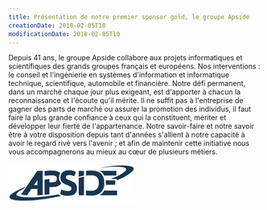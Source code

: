 ```yaml
---
title: Présentation de notre premier sponsor gold, le groupe Apside
creationDate: 2018-02-05T10
modificationDate: 2018-02-05T10
---
```


Depuis 41 ans, le groupe Apside collabore aux projets informatiques et scientifiques des grands groupes français et européens. Nos interventions : le conseil et l'ingénierie en systèmes d'information et informatique technique, scientifique, automobile et financière. Notre défi permanent, dans un marché chaque jour plus exigeant, est d'apporter à chacun la reconnaissance et l'écoute qu'il mérite. Il ne suffit pas à l'entreprise de gagner des parts de marché ou assurer la promotion des individus, il faut faire la plus grande confiance à ceux qui la constituent, mériter et développer leur fierté de l'appartenance.
Notre savoir-faire et notre savoir être à votre disposition depuis tant d'années s'allient à notre capacité à avoir le regard rivé vers l'avenir ; et afin de maintenir cette initiative nous vous accompagnerons au mieux au cœur de plusieurs métiers.

![logo apside](../../../img/logo-apside.png)

